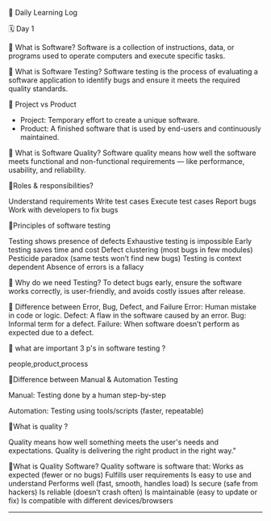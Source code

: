 

📅 Daily Learning Log

🗓️ Day 1

 📌 What is Software?
Software is a collection of instructions, data, or programs used to operate computers and execute specific tasks.

📌 What is Software Testing?
Software testing is the process of evaluating a software application to identify bugs and ensure it meets the required quality standards.

📌 Project vs Product
- Project: Temporary effort to create a unique software.
- Product: A finished software that is used by end-users and continuously maintained.

📌 What is Software Quality?
Software quality means how well the software meets functional and non-functional requirements — like performance, usability, and reliability.

📌Roles & responsibilities?

Understand requirements
Write test cases
Execute test cases
Report bugs
Work with developers to fix bugs

📌Principles of software testing

Testing shows presence of defects
Exhaustive testing is impossible
Early testing saves time and cost
Defect clustering (most bugs in few modules)
Pesticide paradox (same tests won’t find new bugs)
Testing is context dependent
Absence of errors is a fallacy

📌 Why do we need Testing?
To detect bugs early, ensure the software works correctly, is user-friendly, and avoids costly issues after release.

📌 Difference between Error, Bug, Defect, and Failure
 Error: Human mistake in code or logic.
 Defect: A flaw in the software caused by an error.
 Bug: Informal term for a defect.
 Failure: When software doesn’t perform as expected due to a defect.

📌 what are important 3 p's in software testing ? 
  
people,product,process

📌Difference between Manual & Automation Testing

Manual: Testing done by a human step-by-step

Automation: Testing using tools/scripts (faster, repeatable)

📌What is quality ?

Quality means how well something meets the user's needs and expectations.
Quality is delivering the right product in the right way."

📌What is Quality Software?
Quality software is software that:
Works as expected (fewer or no bugs)
Fulfills user requirements
Is easy to use and understand
Performs well (fast, smooth, handles load)
Is secure (safe from hackers)
Is reliable (doesn’t crash often)
Is maintainable (easy to update or fix)
Is compatible with different devices/browsers






---

